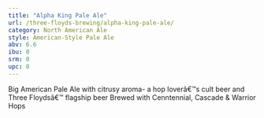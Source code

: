 ```yaml
---
title: "Alpha King Pale Ale"
url: /three-floyds-brewing/alpha-king-pale-ale/
category: North American Ale
style: American-Style Pale Ale
abv: 6.6
ibu: 0
srm: 0
upc: 0
---
```

Big American Pale Ale with citrusy aroma- a hop loverâ€™s cult beer and Three Floydsâ€™ flagship beer Brewed with Cenntennial, Cascade & Warrior Hops
